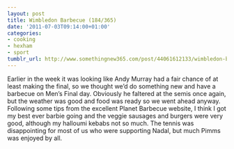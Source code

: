 ```yaml
---
layout: post
title: Wimbledon Barbecue (184/365)
date: '2011-07-03T09:14:00+01:00'
categories:
- cooking
- hexham
- sport
tumblr_url: http://www.somethingnew365.com/post/44061612133/wimbledon-barbecue-184365
---
```

Earlier in the week it was looking like Andy Murray had a fair chance of at least making the final, so we thought we’d do something new and have a barbecue on Men’s Final day. Obviously he faltered at the semis once again, but the weather was good and food was ready so we went ahead anyway.
Following some tips from the excellent Planet Barbecue website, I think I got my best ever barbie going and the veggie sausages and burgers were very good, although my halloumi kebabs not so much.
The tennis was disappointing for most of us who were supporting Nadal, but much Pimms was enjoyed by all.
